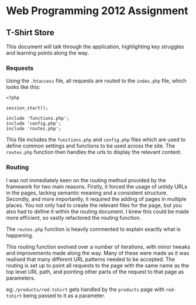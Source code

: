 # Web Programming 2012 Assignment
## T-Shirt Store

This document will talk through the application, highlighting key struggles and learning points along the way.

### Requests

Using the `.htaccess` file, all requests are routed to the `index.php` file, which looks like this:

	<?php

	session_start();

	include 'functions.php';
	include 'config.php';
	include 'routes.php';
		
This file includes the `functions.php` and `config.php` files which are used to define common settings and functions to be used across the site. The `routes.php` function then handles the urls to display the relevant content.

### Routing

I was not immediately keen on the routing method provided by the framework for two main reasons. Firstly, it forced the usage of untidy URLs in the pages, lacking semantic meaning and a consistent structure. Secondly, and more importantly, it required the adding of pages in multiple places. You not only had to create the relevant files for the page, but you also had to define it within the routing document. I knew this could be made more efficient, so vastly refactored the routing function.

The `routes.php` function is heavily commented to explain exactly what is happening.

This routing function evolved over a number of iterations, with minor tweaks and improvements made along the way. Many of these were made as it was realised that many different URL patterns needed to be accepted. The routing is set up to point all requests to the page with the same name as the top level URL path, and pointing other parts of the request to that page as parameters.

eg: `/products/red-tshirt` gets handled by the `products` page with `red-tshirt` being passed to it as a parameter.